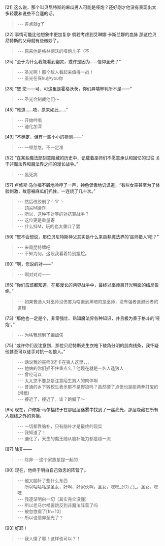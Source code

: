 
[21] 这么说，那个叫贝尼特斯的麻瓜男人可能是哑炮？还好刚才他没有表现出太多轻蔑和说些不合适的话。
>--- 差点就g了<br>

[22] 事情可能比他想象中更加复杂 倘若考虑到艾琳娜·卡斯兰娜的血脉 那这位贝尼特斯的父母就有些微妙了。
>--- 原来他是格林德沃的哑炮儿子（不<br>

[25] “至于为什么我能看到幽灵，或许是因为……信仰圣光？”
>--- 圣光啊！那个敌人看起来值得一战！<br>
>--- 圣光在保hu护you你<br>

[28] “您 您——可、可这里是霍格沃茨，你们异端审判所不是——”
>--- 圣光会制裁他们～<br>

[45] “难道……唔，原来如此……”
>--- 开始吟唱<br>
>--- 迪化加深<br>

[49] “不确定，但有一些小小的猜测——”
>--- 一顿忽悠，不一定准<br>

[52] “在某些魔法部刻意隐藏的历史中，记载着巫师们不愿意承认和回忆的过往 关于非魔法界和魔法界之间的漫长战争。”
>--- 黑死病<br>

[57] 卢修斯·马尔福不屑地冷哼了一声，神色倨傲地讥讽道，“有些女巫甚至为了体验刺激，故意被麻瓜们抓住，一连烧了几十次。”
>--- 然后改绞刑了╯▽╰<br>
>--- 顶尖M操作<br>
>--- 所以，这种不对等的对抗算战争？<br>
>--- 这位更是重量寄<br>
>--- 什么抖M，玩的也太重口了罢<br>

[59] “您不会想说，那位贝尼特斯神父其实是什么来自非魔法界的‘巫师猎人’吧？”
>--- 来局昆特牌吧<br>
>--- 不知为何，这段我看着特别尴尬。<br>

[60] “啊，您说的对——”
>--- 啊对对对——<br>

[65] “你们应该都知道，在那漫长的两界战争中，最终以巫师离开光明面的结局告终。”
>--- 如果普通人对巫师没伤害为啥退到黑暗的是巫师，没有强者退避弱者的道理<br>

[73] “那他也一定是个，非常强壮、熟知魔法界各种知识，并且极为善于格斗的‘哑炮’。”
>--- 为啥我想到了蝙蝠侠<br>

[75] “或许你们没注意到，那位贝尼特斯先生衣袍下棱角分明的肌肉线条，我怀疑他甚至可以徒手对抗一名狼人。”
>--- 话说我的巫师3还卡在狼人这里，，，<br>
>--- 他娘的你们抓不住重点么？他现在就是一名人造狼人<br>
>--- 曾经可以<br>
>--- 太太您不要总是注意陌生男人的肉体啊<br>
>--- 普通的乡下转校生表示那不是野狼吗？虽然硬了点但也是能两拳打废的(滑稽)<br>
>--- 接近了，接近了，诶？跑偏了～<br>

[85] 现在，卢修斯·马尔福终于在那层层迷雾中找到了一丝亮光，那层隐藏在所有人视线之外的真相。
>--- 一切都靠脑补，只有脑补才是最终的现实<br>
>--- 我知道了！<br>
>--- 迪化了，天生的魔王随从脑补能力都是超一流<br>

[87] 除非——
>--- 除非---这个家族是捏一起的<br>

[90] 现在，他终于明白自己效忠的阵营了。
>--- 他又脑补了些什么东西<br>
>--- 所以咕咕咕是圣女，好啊，好家伙啊。圣女，嘿嘿_(:D)∠)_，圣女，嘿嘿<br>
>--- 我逐渐明白一切（其实完全没懂）<br>
>--- 所以老马尔福要跳反到非魔法阵营了吗<br>
>--- 被忽悠瘸了[fn=10]<br>
>--- 所以也信仰圣光了？<br>

[93] 好耶！
>--- 我人傻了耶！这样也可以？！<br>
